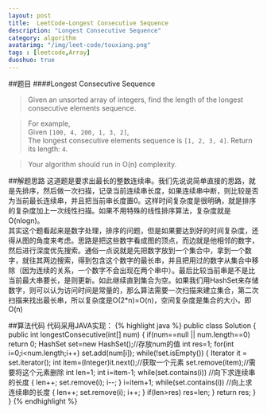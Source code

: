 ```yaml
---
layout: post
title:  LeetCode-Longest Consecutive Sequence
description: "Longest Consecutive Sequence"
category: algorithm
avatarimg: "/img/leet-code/touxiang.png"
tags : [leetcode,Array]
duoshuo: true
---
```

##题目
####Longest Consecutive Sequence
>Given an unsorted array of integers, find the length of the longest consecutive elements sequence.

>For example,  
>Given `[100, 4, 200, 1, 3, 2]`,    
>The longest consecutive elements sequence is `[1, 2, 3, 4]`. Return its length: `4`.

>Your algorithm should run in O(n) complexity.  

<!-- more -->
	
##解题思路 
这道题是要求出最长的整数连续串。我们先说说简单直接的思路，就是先排序，然后做一次扫描，记录当前连续串长度，如果连续串中断，则比较是否为当前最长连续串，并且把当前串长度置0。这样时间复杂度是很明确，就是排序的复杂度加上一次线性扫描。如果不用特殊的线性排序算法，复杂度就是O(nlogn)。      
其实这个题看起来是数字处理，排序的问题，但是如果要达到好的时间复杂度，还得从图的角度来考虑。思路是把这些数字看成图的顶点，而边就是他相邻的数字，然后进行深度优先搜索。通俗一点说就是先把数字放到一个集合中，拿到一个数字，就往其两边搜索，得到包含这个数字的最长串，并且把用过的数字从集合中移除（因为连续的关系，一个数字不会出现在两个串中）。最后比较当前串是不是比当前最大串要长，是则更新。如此继续直到集合为空。如果我们用HashSet来存储数字，则可以认为访问时间是常量的，那么算法需要一次扫描来建立集合，第二次扫描来找出最长串，所以复杂度是O(2*n)=O(n)，空间复杂度是集合的大小，即O(n)   

##算法代码
代码采用JAVA实现： 
{% highlight java %}
public class Solution {
    public int longestConsecutive(int[] num) {
        if(num==null || num.length==0)
        	return 0;
        HashSet<Integer> set=new HashSet<Integer>();//存放num的值
		int res=1;
		for(int i=0;i<num.length;i++)
			set.add(num[i]);
		while(!set.isEmpty())
		{
			Iterator it = set.iterator();
			int item=(Integer)it.next();//获取一个元素
			set.remove(item);//需要将这个元素删除
			int len=1;
			int i=item-1;
			while(set.contains(i)) //向下求连续串的长度
			{
				len++;
				set.remove(i);
				i--;
			}
			i=item+1;
			while(set.contains(i)) //向上求连续串的长度
			{
				len++;
				set.remove(i);
				i++;
			}
			if(len>res)
				res=len;
		}
		return res;
	}
}
{% endhighlight %}









